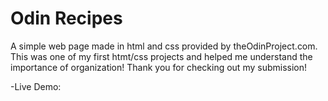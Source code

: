# Odin Recipes
A simple web page made in html and css provided by theOdinProject.com. This was one of my first htmt/css projects and helped me understand the importance of organization! Thank you for checking out my submission!

-Live Demo: 
